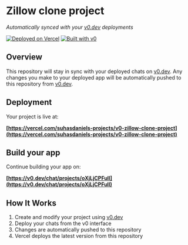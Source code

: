# Zillow clone project

*Automatically synced with your [v0.dev](https://v0.dev) deployments*

[![Deployed on Vercel](https://img.shields.io/badge/Deployed%20on-Vercel-black?style=for-the-badge&logo=vercel)](https://vercel.com/suhasdaniels-projects/v0-zillow-clone-project)
[![Built with v0](https://img.shields.io/badge/Built%20with-v0.dev-black?style=for-the-badge)](https://v0.dev/chat/projects/oXjLjCPFulI)

## Overview

This repository will stay in sync with your deployed chats on [v0.dev](https://v0.dev).
Any changes you make to your deployed app will be automatically pushed to this repository from [v0.dev](https://v0.dev).

## Deployment

Your project is live at:

**[https://vercel.com/suhasdaniels-projects/v0-zillow-clone-project](https://vercel.com/suhasdaniels-projects/v0-zillow-clone-project)**

## Build your app

Continue building your app on:

**[https://v0.dev/chat/projects/oXjLjCPFulI](https://v0.dev/chat/projects/oXjLjCPFulI)**

## How It Works

1. Create and modify your project using [v0.dev](https://v0.dev)
2. Deploy your chats from the v0 interface
3. Changes are automatically pushed to this repository
4. Vercel deploys the latest version from this repository
